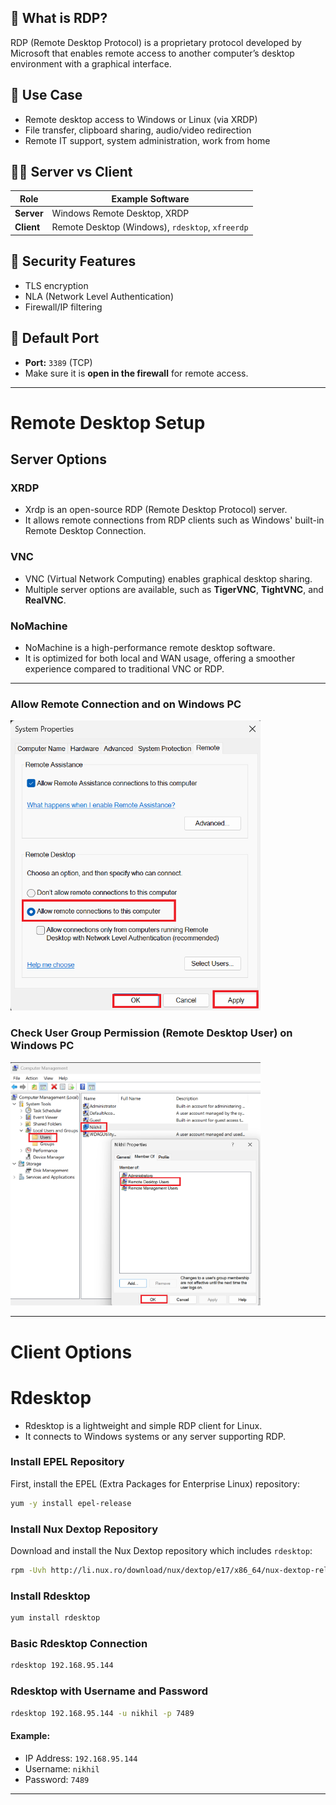 ## 🔑 What is RDP?
RDP (Remote Desktop Protocol) is a proprietary protocol developed by Microsoft that enables remote access to another computer’s desktop environment with a graphical interface.

## 🔧 **Use Case**

* Remote desktop access to Windows or Linux (via XRDP)
* File transfer, clipboard sharing, audio/video redirection
* Remote IT support, system administration, work from home

## 🧑‍💻 **Server vs Client**

| Role       | Example Software                                 |
| ---------- | ------------------------------------------------ |
| **Server** | Windows Remote Desktop, XRDP                     |
| **Client** | Remote Desktop (Windows), `rdesktop`, `xfreerdp` |

## 🔐 **Security Features**

* TLS encryption
* NLA (Network Level Authentication)
* Firewall/IP filtering


## 📡 **Default Port**

* **Port:** `3389` (TCP)
* Make sure it is **open in the firewall** for remote access.

---

# Remote Desktop Setup

## Server Options

### XRDP
- Xrdp is an open-source RDP (Remote Desktop Protocol) server.
- It allows remote connections from RDP clients such as Windows' built-in Remote Desktop Connection.

### VNC
- VNC (Virtual Network Computing) enables graphical desktop sharing.
- Multiple server options are available, such as **TigerVNC**, **TightVNC**, and **RealVNC**.

### NoMachine
- NoMachine is a high-performance remote desktop software.
- It is optimized for both local and WAN usage, offering a smoother experience compared to traditional VNC or RDP.

---
### Allow Remote Connection and on Windows PC

<img src="https://github.com/nikhilpatidar01/Linux-Server/blob/Master/Proxy%20Server/CentOS/Configuration%20Images/14.%20Allow%20Remote%20Access.png" width="400"/>

### Check User Group Permission (Remote Desktop User) on Windows PC

<img src="https://github.com/nikhilpatidar01/Linux-Server/blob/Master/Proxy%20Server/CentOS/Configuration%20Images/15.%20Check%20User%20Group%20Remote%20Desktop.png" width="400"/>


---

# Client Options

# Rdesktop
- Rdesktop is a lightweight and simple RDP client for Linux.
- It connects to Windows systems or any server supporting RDP.

### Install EPEL Repository
First, install the EPEL (Extra Packages for Enterprise Linux) repository:

```bash
yum -y install epel-release
````

### Install Nux Dextop Repository

Download and install the Nux Dextop repository which includes `rdesktop`:

```bash
rpm -Uvh http://li.nux.ro/download/nux/dextop/e17/x86_64/nux-dextop-release-0-5.e17.nux.noarch.rpm
```

### Install Rdesktop

```bash
yum install rdesktop
```

### Basic Rdesktop Connection

```bash
rdesktop 192.168.95.144
```

### Rdesktop with Username and Password

```bash
rdesktop 192.168.95.144 -u nikhil -p 7489
```

#### Example:

* IP Address: `192.168.95.144`
* Username: `nikhil`
* Password: `7489`

--- 
